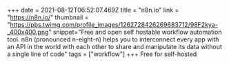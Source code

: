 +++
date = 2021-08-12T06:52:07.469Z
title = "n8n.io"
link = "https://n8n.io/"
thumbnail = "https://pbs.twimg.com/profile_images/1262728426269683712/98F2kya-_400x400.png"
snippet="Free and open self hostable workflow automation tool. n8n (pronounced n-eight-n) helps you to interconnect every app with an API in the world with each other to share and manipulate its data without a single line of code"
tags = ["workflow"]
+++
Free for self-hosted
